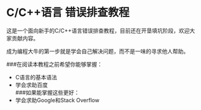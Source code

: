 # C/C++语言 错误排查教程

这是一个面向新手的C/C++语言错误排查教程，目前还在开垦填坑阶段，欢迎大家贡献内容。

成为编程大牛的第一步就是学会自己解决问题，而不是一味的寻求他人帮助。

###在阅读本教程之前希望你能够掌握：
  - C语言的基本语法  
  - 学会求助百度  
###如果能掌握这些更好：
  - 学会求助Google和Stack Overflow

